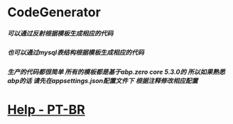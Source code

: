 # CodeGenerator
##### 可以通过反射根据模板生成相应的代码
##### 也可以通过mysql表结构根据模板生成相应的代码
##### 生产的代码都很简单 所有的模板都是基于abp.zero core 5.3.0的 所以如果熟悉abp的话 请先在appsettings.json配置文件下 根据注释修改相应配置

# [Help - PT-BR](README-pt_br.md)


